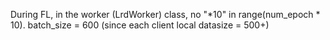 During FL,
in the worker (LrdWorker) class, no "*10" in range(num_epoch * 10).
batch_size = 600 (since each client local datasize = 500+) 
